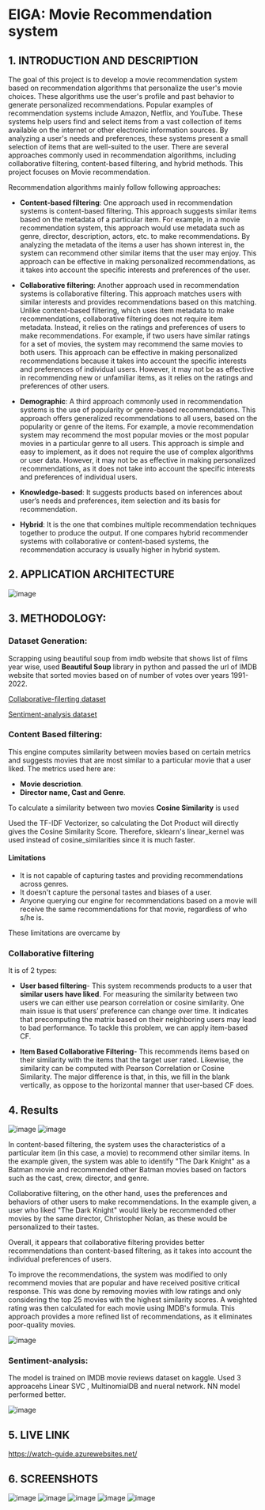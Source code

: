 # EIGA: Movie Recommendation system

## 1. INTRODUCTION AND DESCRIPTION

The goal of this project is to develop a movie recommendation system based on recommendation algorithms that personalize the user's movie choices. These algorithms use the user's profile and past behavior to generate personalized recommendations. Popular examples of recommendation systems include Amazon, Netflix, and YouTube. These systems help users find and select items from a vast collection of items available on the internet or other electronic information sources. By analyzing a user's needs and preferences, these systems present a small selection of items that are well-suited to the user. There are several approaches commonly used in recommendation algorithms, including collaborative filtering, content-based filtering, and hybrid methods.
This project focuses on Movie recommendation.

Recommendation algorithms mainly follow following approaches: 

-	**Content-based filtering**: One approach used in recommendation systems is content-based filtering. This approach suggests similar items based on the metadata of a particular item. For example, in a movie recommendation system, this approach would use metadata such as genre, director, description, actors, etc. to make recommendations. By analyzing the metadata of the items a user has shown interest in, the system can recommend other similar items that the user may enjoy. This approach can be effective in making personalized recommendations, as it takes into account the specific interests and preferences of the user. 

-	**Collaborative filtering**: Another approach used in recommendation systems is collaborative filtering. This approach matches users with similar interests and provides recommendations based on this matching. Unlike content-based filtering, which uses item metadata to make recommendations, collaborative filtering does not require item metadata. Instead, it relies on the ratings and preferences of users to make recommendations. For example, if two users have similar ratings for a set of movies, the system may recommend the same movies to both users. This approach can be effective in making personalized recommendations because it takes into account the specific interests and preferences of individual users. However, it may not be as effective in recommending new or unfamiliar items, as it relies on the ratings and preferences of other users.

-	**Demographic**: A third approach commonly used in recommendation systems is the use of popularity or genre-based recommendations. This approach offers generalized recommendations to all users, based on the popularity or genre of the items. For example, a movie recommendation system may recommend the most popular movies or the most popular movies in a particular genre to all users. This approach is simple and easy to implement, as it does not require the use of complex algorithms or user data. However, it may not be as effective in making personalized recommendations, as it does not take into account the specific interests and preferences of individual users.

-	**Knowledge-based**: It suggests products based on inferences about user’s needs and preferences, item selection and its basis for recommendation.

-	**Hybrid**: It is the one that combines multiple recommendation techniques together to produce the output. If one compares hybrid
recommender systems with collaborative or content-based systems, the recommendation accuracy is usually higher in hybrid system. 

## 2. APPLICATION ARCHITECTURE

![image](https://user-images.githubusercontent.com/56411093/181216896-3366c2e7-0853-465d-b5dd-c93490da25df.png)

## 3. METHODOLOGY:

### Dataset Generation:

Scrapping using beautiful soup from imdb website that shows list of films year wise, used **Beautiful Soup** library in python and passed the url of IMDB website that sorted movies based on of number of votes over years 1991-2022.

[Collaborative-filerting dataset](https://www.kaggle.com/rounakbanik/the-movies-dataset?select=ratings_small.csv)

[Sentiment-analysis dataset](https://www.kaggle.com/datasets/columbine/imdb-dataset-sentiment-analysis-in-csv-format)

### Content Based filtering:
This engine computes similarity between movies based on certain metrics and suggests movies that are most similar to a particular movie that a user liked. The metrics used here are:
- **Movie descriotion**.
- **Director name, Cast and Genre**.

To calculate a similarity between two movies **Cosine Similarity** is used

Used the TF-IDF Vectorizer, so calculating the Dot Product will directly gives the Cosine Similarity Score. 
Therefore, sklearn's linear_kernel was used instead of cosine_similarities since it is much faster.


#### Limitations
-	It is not capable of capturing tastes and providing recommendations across genres.
-	It doesn't capture the personal tastes and biases of a user. 
-	Anyone querying our engine for recommendations based on a movie will receive the same recommendations for that movie, regardless of who s/he is.

These limitations are overcame by 

### Collaborative filtering
It is of 2 types:

- **User based filtering**-  This system recommends products to a user that **similar users have liked**. For measuring the similarity between two users we can either use pearson correlation or cosine similarity. 
One main issue is that users’ preference can change over time. It indicates that precomputing the matrix based on their neighboring users may lead to bad performance. To tackle this problem, we can apply item-based CF.

- **Item Based Collaborative Filtering**- This recommends items based on their similarity with the items that the target user rated. 
Likewise, the similarity can be computed with Pearson Correlation or Cosine Similarity.
The major difference is that, in this, we fill in the blank vertically, as oppose to the horizontal manner that user-based CF does.

## 4. Results

![image](https://user-images.githubusercontent.com/56411093/181223016-53cb44d8-f488-4963-a6c5-d2d42746fb31.png)
![image](https://user-images.githubusercontent.com/56411093/181223030-ae1c2d3d-e67b-43ed-b4d0-65f214fc51ba.png)

In content-based filtering, the system uses the characteristics of a particular item (in this case, a movie) to recommend other similar items. In the example given, the system was able to identify "The Dark Knight" as a Batman movie and recommended other Batman movies based on factors such as the cast, crew, director, and genre.

Collaborative filtering, on the other hand, uses the preferences and behaviors of other users to make recommendations. In the example given, a user who liked "The Dark Knight" would likely be recommended other movies by the same director, Christopher Nolan, as these would be personalized to their tastes.

Overall, it appears that collaborative filtering provides better recommendations than content-based filtering, as it takes into account the individual preferences of users.

To improve the recommendations, the system was modified to only recommend movies that are popular and have received positive critical response. This was done by removing movies with low ratings and only considering the top 25 movies with the highest similarity scores. A weighted rating was then calculated for each movie using IMDB's formula. This approach provides a more refined list of recommendations, as it eliminates poor-quality movies.

![image](https://user-images.githubusercontent.com/56411093/181223271-a0d342c1-a379-4755-9bed-023afbd1399d.png)

 

### Sentiment-analysis: 
The model is trained on IMDB movie reviews dataset on kaggle. Used 3  approacehs Linear SVC , MultinomialDB and nueral network.
NN model performed better.

 ![image](https://user-images.githubusercontent.com/56411093/181221143-79e3dd27-1a4b-4b4d-8673-823136c841aa.png)

 
## 5. LIVE LINK
https://watch-guide.azurewebsites.net/

## 6. SCREENSHOTS
![image](https://user-images.githubusercontent.com/56411093/181219781-4ad85be2-6c56-42df-b38a-810f38d3e6cf.png)
![image](https://user-images.githubusercontent.com/56411093/181219891-3a3f7fac-16ee-4874-9f95-77374bffe8f0.png)
![image](https://user-images.githubusercontent.com/56411093/181219908-dc3b3b36-3740-480c-a9e4-bccb6dd26b89.png)
![image](https://user-images.githubusercontent.com/56411093/181219930-9a45ea22-7862-4365-9f5b-71f7646b523e.png)
![image](https://user-images.githubusercontent.com/56411093/181219949-3fa1932a-b146-46c5-9f15-c56a018daf28.png)



